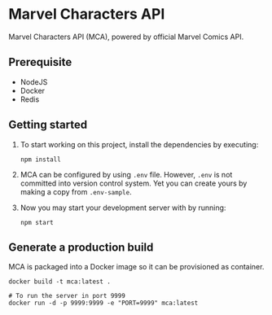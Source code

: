 # Marvel Characters API
Marvel Characters API (MCA), powered by official Marvel Comics API.

## Prerequisite

- NodeJS
- Docker
- Redis

## Getting started

1. To start working on this project, install the dependencies by executing:

    ```shell
    npm install
    ```

2. MCA can be configured by using `.env` file. However, `.env` is not committed into version control system. Yet you can create yours by making a
copy from `.env-sample`.


3. Now you may start your development server with by running:

    ```shell
    npm start
    ```

## Generate a production build

MCA is packaged into a Docker image so it can be provisioned as container.

```shell
docker build -t mca:latest .

# To run the server in port 9999
docker run -d -p 9999:9999 -e "PORT=9999" mca:latest
```